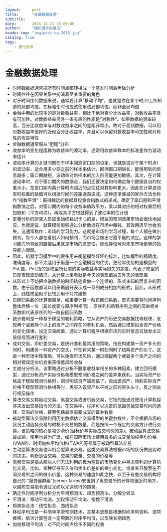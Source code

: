 ```yaml
---
layout:     post
title:      "金融数据处理"
subtitle:
date:       2016-11-21 15:00:00
author:     "随机漫步的傻瓜"
header-img: "img/post-bg-2015.jpg"
catalog: true
tags:
    - 量化投资
---
```


# 金融数据处理

- 时间戳数据通常把所有时间点都转换成一个基准时间后再做分析
- 时间往往在因果关系中扮演着至关重要的角色
- 对于时间序列数据来说，通常要计算“移动平均”，也就是你在某个时点t上所知道的局部均值，在标准化时也应该使用该局部均值，而非全局均值
- 金融中用的比较多的是对数收益率，相比于绝对百分比收益率，对数收益率具有可加性。对数收益率另外一条有趣的性质是”对称性”。如果数据的频率较高，百分比收益率与对数收益率之间的差距非常小。故对于高频数据，可以用对数收益率很好的近似百分比收益率，并且可以保留对数收益率可加性和对称性的优良特性
- 金融数据通常服从“肥尾”分布
- 收益率的变化程度称为收益率的波动率，通常用收益率样本的标准差作为波动率估计
- 波动率计算的关键问题在于样本回溯窗口期的设定，也就是说对于某个时点t的波动率，适合用多少期之前的样本来估计。回溯窗口期越长，能够用到的信息越多；窗口期越短，波动率对新样本的加入则可能更加敏感。其次，在计算波动率时，对于窗口期内的数据点，我们还要决定如何确定每个数据各自的权重大小。在窗口期内离计算时点越近的点往往对其影响更大，因此在计算波动率时权重的赋值可以根据时间的差距逐渐递减。这种逐渐递减的家孙方法也称作“指数平滑”：离得越远的数据其权重会指数式的递减。确定了窗口期和平滑指数值之后，对窗口期内的每个收益率值取平方，乘以其对应的相对权重后相加取和（平方和项），再取其平方根就得到了波动率的估计值
- 定量分析的研究人员应该始终铭记于心的是，模型的预测效果市场会很快地回应。也就是说，就算模型能够通过分析数据在市场中赚钱，其效用迟早也会消失。这通常称作：市场的学习能力。这就是市场的学习过程，每个人都在做出预判，每个人都在看别人如何预判，而市场会做出它最平衡的决定。这样的学习能力所导致的直接后果就是市场的遗忘性，即现存信号对未来市场走势的指导能力很弱。
- 因此，机器学习模型中的很多用来衡量模型好坏的标准，比如模型的精确度、准确度等，都不太适用于衡量一个金融模型的优劣。更经常使用的是模型的PnL值，PnL指的是模型所获取的实际收益与实际损失的差值，代表了模型的日度表现波动情况，从计算上来看就是今天的表现值减去昨天的表现值
- 从形式上不妨把金融数据的时间轨迹看做一个连续的、形式未知的而复杂的函数。由于函数都可以用泰勒展开表示成一系列成分相加的形式。因此，从形式上，线性模型似乎比较适用于对其建模
- 自回归系数的计算很简单，如果要计算一阶自回归系数，首先需要将时间序列整体后移一位（其长度要与原序列相同），原序列和后移序列之间的简单相关系数即代表原序列的一阶自回归系数
- 统计套利是一种基于模型的套利策略，它从资产的历史交易数据找寺规律，发现两个或者两个以上的资产之间存在的套利机会，然后通过模型拟合资产价格的变化规律，设定交易阀值，通过计算机程序根据市场的实时信息自劢发出交易信号而进行套利
- 成对交易，即价差交易，是统计套利最常用的策略，指在构建某一资产多头的同时，构建另一种资产的空头，幵在将来某一时刻同时了结两资产的头寸。这是一种市场中性策略，可以免疫市场风险，通过捕捉两个或者多个资产之间的相对错误定价机会来获得低风险收益
- 主成分分析法，该策略通过分析不股票收益率相关的多种因素，建立回归模型，通过分析资产实际价格和模型预测价格之间的差异来获利。当实际资产价格高于模型预测价格时，则说明该资产被高估了，卖出该资产，待到实际资产价格不模型预测价格相等时，再买入该资产以平掉之前的空头头寸。反之则进行相反操作
- 算法交易又称自动交易、黑盒交易或者机器交易，它指的是通过使用计算机程序来发出交易指令的方法。在交易中，程序可以决定的范围包括交易时间的选择、交易的价格，甚至包括最后需要成交的证券数量
- 被动型算法交易除利用历史数据估计交易模型的关键参数外，不会根据市场的状况主动选择交易的时机不交易的数量，而是按照一个既定的交易方针进行交易。该策略的核心是减少滑价(目标价与实际成交均价的差)。被动型算法交易最成熟，使用也最为广泛，如在国际市场上使用最多的成交量加权平均价格(VWAP)、时间加权平均价格(TWAP)等都属于被动型算法交易
- 主动型算法交易也叫机会型算法交易。这类交易算法根据市场的状况做出实时的决策，判断是否交易、交易的数量、交易的价格等
- 高频交易是指从那些人们无法利用的极为短暂的市场变化中寻求获利的计算机化交易，比如，某种证券买入价和卖出价差价的微小变化，或者某只股票在不同交易所之间的微小价差。这种交易的速度如此之快，以至于有些交易机构将自己的 “服务器群组”(server farms)安置到了离交易所的计算机很近的地方，以缩短交易指令通过光缆以光速旅行的距离。
- 确定性时间序列分析分为平滑预测法、趋势预测法、分解分析法
- 平滑法：移动平均法、加权移动平均法、指数平滑法
- 趋势拟合法：线性拟合、曲线拟合
- 移动平均法是一种简单平滑预测技术，其基本思想是根据时间序列资料、逐项推移，依次计算包含一定项数的时序平均值，以反映长期趋势
- 加权移动平均法：对不同时间点给予不同的权重
